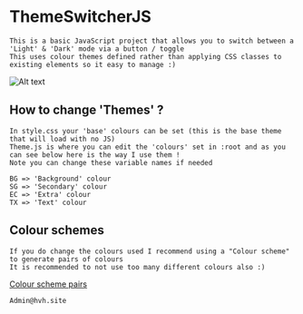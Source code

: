 # ThemeSwitcherJS
```
This is a basic JavaScript project that allows you to switch between a 'Light' & 'Dark' mode via a button / toggle
This uses colour themes defined rather than applying CSS classes to existing elements so it easy to manage :)
```


![Alt text](https://github.com/HDzzzz/ThemeSwitcherJS/blob/main/Example/678ce3532cfb802cf1d153adb94d9352.gif?raw=true "Example")



## How to change 'Themes' ?
```
In style.css your 'base' colours can be set (this is the base theme that will load with no JS)
Theme.js is where you can edit the 'colours' set in :root and as you can see below here is the way I use them !
Note you can change these variable names if needed

BG => 'Background' colour
SG => 'Secondary' colour
EC => 'Extra' colour
TX => 'Text' colour
```

## Colour schemes
```
If you do change the colours used I recommend using a "Colour scheme" to generate pairs of colours
It is recommended to not use too many different colours also :) 
```
[Colour scheme pairs](https://coolors.co/ "Example")



```
Admin@hvh.site
```
